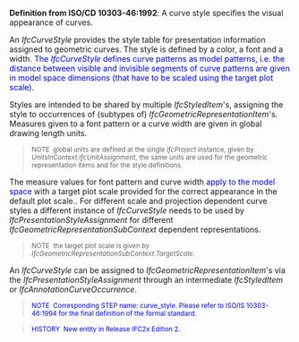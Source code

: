 **Definition
from ISO/CD 10303-46:1992**: A curve style specifies the visual appearance of curves.

An _IfcCurveStyle_ provides the style table for presentation information assigned to geometric curves. The style is defined by a color, a font and a width. <font color="#0000ff">The <i>IfcCurveStyle&nbsp;</i>defines
curve patterns as model patterns, i.e. the distance between visible and
invisible segments of
curve patterns are given in model space dimensions (that
have to be scaled using the target plot scale). </font>

Styles are intended to be shared by multiple _IfcStyledItem_'s, assigning the style to occurrences of (subtypes of) _IfcGeometricRepresentationItem_'s. Measures given to a font pattern or a curve width are given in global drawing length units.

> <small>NOTE&nbsp;
global units are defined at the single <i>IfcProject</i>
instance, given by <i>UnitsInContext:IfcUnitAssignment</i>,
the same
units are used for the geometric representation items and for the style
definitions.</small>
> 


The measure values for font pattern and curve width <font color="#0000ff">apply to
the
model space </font>with a target plot scale provided for the correct appearance in the default plot scale.. For different scale and projection dependent curve styles a different instance of _IfcCurveStyle_ needs to be used by _IfcPresentationStyleAssignment_ for different _IfcGeometricRepresentationSubContext_ dependent representations.

> <small>NOTE&nbsp;
the target plot scale is given by <i>IfcGeometricRepresentationSubContext.TargetScale</i>.</small>  
>

An _IfcCurveStyle_ can be assigned to _IfcGeometricRepresentationItem_'s via the _IfcPresentationStyleAssignment_ through an intermediate _IfcStyledItem_ or _IfcAnnotationCurveOccurrence_.

> <font color="#0000ff"><small>NOTE&nbsp;
Corresponding
STEP name:
curve_style. Please refer to ISO/IS 10303-46:1994 for the final
definition of the formal standard.</small> </font>

> <font color="#0000ff"><small>HISTORY&nbsp;
New entity in
Release IFC2x Edition 2.</small> </font>